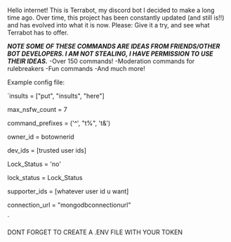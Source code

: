 Hello internet! This is Terrabot, my discord bot I decided to make a long time ago. Over time, this project has been constantly updated (and still is!!) and has evolved into what it is now. Please: Give it a try, and see what Terrabot has to offer.

***NOTE SOME OF THESE COMMANDS ARE IDEAS FROM FRIENDS/OTHER BOT DEVELOPERS. I AM NOT STEALING, I HAVE PERMISSION TO USE THEIR IDEAS.***
-Over 150 commands!
-Moderation commands for rulebreakers
-Fun commands
-And much more!

Example config file:  

`insults = ["put", "insults", "here"]  

max_nsfw_count = 7  

command_prefixes = ('^', "t%", 't&')  

owner_id = botownerid  

dev_ids = [trusted user ids]  

Lock_Status = 'no'  

lock_status = Lock_Status  

supporter_ids = [whatever user id u want]  

connection_url = "mongodbconnectionurl"  

`


DONT FORGET TO CREATE A .ENV FILE WITH YOUR TOKEN
